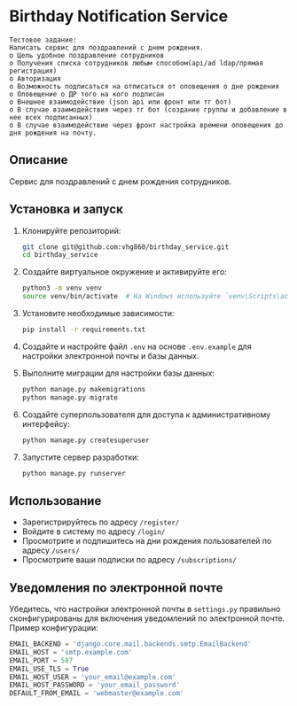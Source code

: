 # Birthday Notification Service
```text
Тестовое задание:
Написать сервис для поздравлений с днем рождения.
o Цель удобное поздравление сотрудников
o Получения списка сотрудников любым способом(api/ad ldap/прямая регистрация)
o Авторизация
o Возможность подписаться на отписаться от оповещения о дне рождения
o Оповещение о ДР того на кого подписан
o Внешнее взаимодействие (json арi или фронт или тг бот)
o В случае взаимодействия через тг бот (создание группы и добавление в нее всех подписанных)
o В случае взаимодействие через фронт настройка времени оповещения до дня рождения на почту.
```
## Описание
Сервис для поздравлений с днем рождения сотрудников.

## Установка и запуск
1. Клонируйте репозиторий:
    ```sh
    git clone git@github.com:vhg860/birthday_service.git
    cd birthday_service
    ```

2. Создайте виртуальное окружение и активируйте его:
    ```sh
    python3 -m venv venv
    source venv/bin/activate  # На Windows используйте `venv\Scripts\activate`
    ```

3. Установите необходимые зависимости:
    ```sh
    pip install -r requirements.txt
    ```

4. Создайте и настройте файл `.env` на основе `.env.example` для настройки электронной почты и базы данных.

5. Выполните миграции для настройки базы данных:
    ```sh
    python manage.py makemigrations
    python manage.py migrate
    ```

6. Создайте суперпользователя для доступа к административному интерфейсу:
    ```sh
    python manage.py createsuperuser
    ```

7. Запустите сервер разработки:
    ```sh
    python manage.py runserver
    ```

## Использование

- Зарегистрируйтесь по адресу `/register/`
- Войдите в систему по адресу `/login/`
- Просмотрите и подпишитесь на дни рождения пользователей по адресу `/users/`
- Просмотрите ваши подписки по адресу `/subscriptions/`

## Уведомления по электронной почте

Убедитесь, что настройки электронной почты в `settings.py` правильно сконфигурированы для включения уведомлений по электронной почте. Пример конфигурации:

```python
EMAIL_BACKEND = 'django.core.mail.backends.smtp.EmailBackend'
EMAIL_HOST = 'smtp.example.com'
EMAIL_PORT = 587
EMAIL_USE_TLS = True
EMAIL_HOST_USER = 'your_email@example.com'
EMAIL_HOST_PASSWORD = 'your_email_password'
DEFAULT_FROM_EMAIL = 'webmaster@example.com'
```
